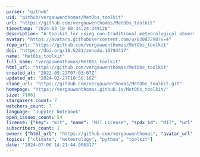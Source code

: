 ```yaml
---
parser: "github"
uid: "github/vergauwenthomas/MetObs_toolkit"
url: "https://github.com/vergauwenthomas/MetObs_toolkit"
timestamp: "2024-03-10 00:34:24.349128"
description: "A toolkit for using non-traditional meteorological observations"
avatar: "https://avatars.githubusercontent.com/u/82087298?v=4"
repo_url: "https://github.com/vergauwenthomas/MetObs_toolkit"
doi: "https://doi.org/10.5281/zenodo.10794417"
name: "MetObs_toolkit"
full_name: "vergauwenthomas/MetObs_toolkit"
html_url: "https://github.com/vergauwenthomas/MetObs_toolkit"
created_at: "2022-09-22T07:03:07Z"
updated_at: "2024-02-27T10:56:16Z"
clone_url: "https://github.com/vergauwenthomas/MetObs_toolkit.git"
homepage: "https://vergauwenthomas.github.io/MetObs_toolkit/"
size: 71061
stargazers_count: 7
watchers_count: 7
language: "Jupyter Notebook"
open_issues_count: 54
license: {"key": "mit", "name": "MIT License", "spdx_id": "MIT", "url": "https://api.github.com/licenses/mit", "node_id": "MDc6TGljZW5zZTEz"}
subscribers_count: 1
owner: {"html_url": "https://github.com/vergauwenthomas", "avatar_url": "https://avatars.githubusercontent.com/u/82087298?v=4", "login": "vergauwenthomas", "type": "User"}
topics: ["climate", "meteorology", "python", "toolkit"]
date: "2024-07-06 14:21:44.906317"
---
```

